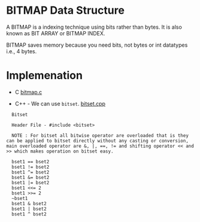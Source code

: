 # BITMAP Data Structure

A BITMAP is a indexing technique using bits rather than bytes. It is also known as BIT ARRAY or BITMAP INDEX.

BITMAP saves memory because you need bits, not bytes or int datatypes i.e., 4 bytes.

# Implemenation

  - C [bitmap.c](./bitmap.c)

  - C++ - We can use ` bitset `. [bitset.cpp](./bitset.cpp)

```
  Bitset

  Header File - #include <bitset>

  NOTE : For bitset all bitwise operator are overloaded that is they can be applied to bitset directly without any casting or conversion, main overloaded operator are &, |, ==, != and shifting operator << and >> which makes operation on bitset easy.

  bset1 == bset2
  bset1 != bset2
  bset1 ^= bset2
  bset1 &= bset2
  bset1 |= bset2
  bset1 <<= 2
  bset1 >>= 2
  ~bset1
  bset1 & bset2
  bset1 | bset2
  bset1 ^ bset2

```
